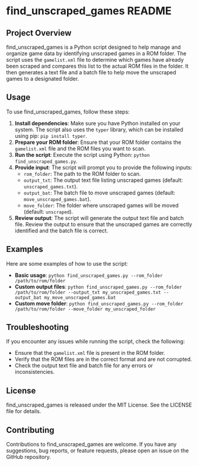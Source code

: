 

**find_unscraped_games README**
==========================

**Project Overview**
-------------------

find_unscraped_games is a Python script designed to help manage and organize game data by identifying unscraped games in a ROM folder. The script uses the `gamelist.xml` file to determine which games have already been scraped and compares this list to the actual ROM files in the folder. It then generates a text file and a batch file to help move the unscraped games to a designated folder.

**Usage**
---------

To use find_unscraped_games, follow these steps:

1. **Install dependencies**: Make sure you have Python installed on your system. The script also uses the `typer` library, which can be installed using pip: `pip install typer`.
2. **Prepare your ROM folder**: Ensure that your ROM folder contains the `gamelist.xml` file and the ROM files you want to scan.
3. **Run the script**: Execute the script using Python: `python find_unscraped_games.py`.
4. **Provide input**: The script will prompt you to provide the following inputs:
	* `rom_folder`: The path to the ROM folder to scan.
	* `output_txt`: The output text file listing unscraped games (default: `unscraped_games.txt`).
	* `output_bat`: The batch file to move unscraped games (default: `move_unscraped_games.bat`).
	* `move_folder`: The folder where unscraped games will be moved (default: `unscraped`).
5. **Review output**: The script will generate the output text file and batch file. Review the output to ensure that the unscraped games are correctly identified and the batch file is correct.

**Examples**
------------

Here are some examples of how to use the script:

* **Basic usage**: `python find_unscraped_games.py --rom_folder /path/to/rom/folder`
* **Custom output files**: `python find_unscraped_games.py --rom_folder /path/to/rom/folder --output_txt my_unscraped_games.txt --output_bat my_move_unscraped_games.bat`
* **Custom move folder**: `python find_unscraped_games.py --rom_folder /path/to/rom/folder --move_folder my_unscraped_folder`

**Troubleshooting**
-----------------

If you encounter any issues while running the script, check the following:

* Ensure that the `gamelist.xml` file is present in the ROM folder.
* Verify that the ROM files are in the correct format and are not corrupted.
* Check the output text file and batch file for any errors or inconsistencies.

**License**
----------

find_unscraped_games is released under the MIT License. See the LICENSE file for details.

**Contributing**
---------------

Contributions to find_unscraped_games are welcome. If you have any suggestions, bug reports, or feature requests, please open an issue on the GitHub repository.